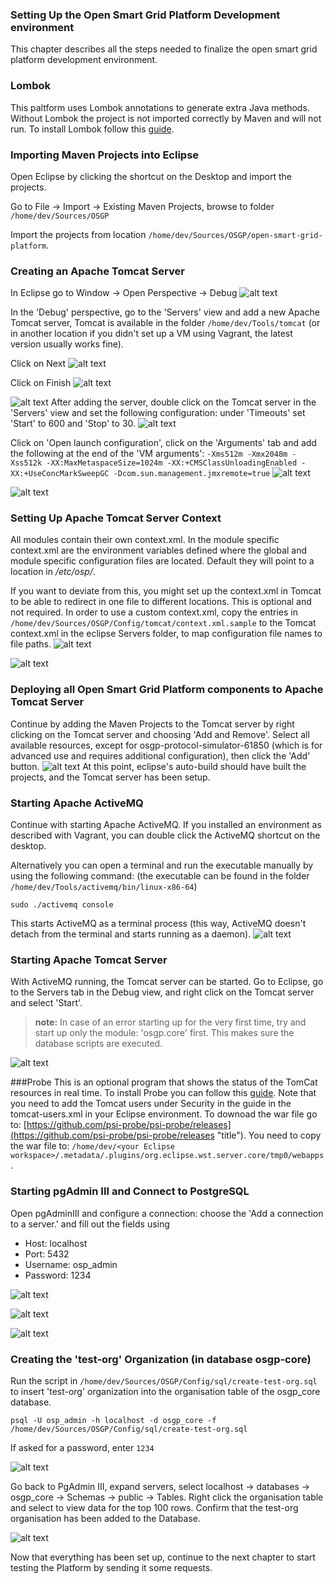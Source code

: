 ### Setting Up the Open Smart Grid Platform Development environment
This chapter describes all the steps needed to finalize the open smart grid platform development environment.

### Lombok
This paltform uses Lombok annotations to generate extra Java methods. Without Lombok the project is not imported correctly by Maven and will not run. To install Lombok follow this [guide](https://projectlombok.org/setup/eclipse "lomboklink"). 

### Importing Maven Projects into Eclipse
Open Eclipse by clicking the shortcut on the Desktop and import the projects.

Go to File -> Import -> Existing Maven Projects, browse to folder `/home/dev/Sources/OSGP`

Import the projects from location `/home/dev/Sources/OSGP/open-smart-grid-platform`.

### Creating an Apache Tomcat Server

In Eclipse go to Window -> Open Perspective -> Debug
![alt text](./installation-script-screenshots/16.png)

In the 'Debug' perspective, go to the 'Servers' view and add a new Apache Tomcat server, Tomcat is available in the folder `/home/dev/Tools/tomcat` (or in another location if you didn't set up a VM using Vagrant, the latest version usually works fine).

Click on Next
![alt text](./installation-script-screenshots/tomcat-1-define-server.png)

Click on Finish
![alt text](./installation-script-screenshots/tomcat-2-edit-server-runtime.png)

![alt text](./installation-script-screenshots/tomcat-3-created.png)
After adding the server, double click on the Tomcat server in the 'Servers' view and set the following configuration: under 'Timeouts' set 'Start' to 600 and 'Stop' to 30.
![alt text](./installation-script-screenshots/tomcat-4-timeouts.png)

Click on 'Open launch configuration', click on the 'Arguments' tab and add the following at the end of the 'VM arguments':
`-Xms512m -Xmx2048m -Xss512k -XX:MaxMetaspaceSize=1024m -XX:+CMSClassUnloadingEnabled -XX:+UseConcMarkSweepGC -Dcom.sun.management.jmxremote=true`
![alt text](./installation-script-screenshots/tomcat-5-launch-configuration-old.png)

![alt text](./installation-script-screenshots/tomcat-6-launch-configuration-new.png)

### Setting Up Apache Tomcat Server Context
All modules contain their own context.xml. In the module specific context.xml are the environment variables defined where the global and module specific configuration files are located. Default they will point to a location in */etc/osp/*.

If you want to deviate from this, you might set up the context.xml in Tomcat to be able to redirect in one file to different locations.  This is optional and not required.
In order to use a custom context.xml, copy the entries in `/home/dev/Sources/OSGP/Config/tomcat/context.xml.sample` to the Tomcat context.xml in the eclipse Servers folder, to map configuration file names to file paths.
![alt text](./installation-script-screenshots/context.xml.sample.png)

![alt text](./installation-script-screenshots/context.xml.png)

### Deploying all Open Smart Grid Platform components to Apache Tomcat Server
Continue by adding the Maven Projects to the Tomcat server by right clicking on the Tomcat server and choosing 'Add and Remove'. Select all available resources, except for osgp-protocol-simulator-61850 (which is for advanced use and requires additional configuration), then click the 'Add' button.
![alt text](./installation-script-screenshots/add-resources.png)
At this point, eclipse's auto-build should have built the projects, and the Tomcat server has been setup.

### Starting Apache ActiveMQ
Continue with starting Apache ActiveMQ. If you installed an environment as described with Vagrant, you can double click the ActiveMQ shortcut on the desktop.

Alternatively you can open a terminal and run the executable manually by using the following command:
(the executable can be found in the folder `/home/dev/Tools/activemq/bin/linux-x86-64`)
```shell
sudo ./activemq console
```

This starts ActiveMQ as a terminal process (this way, ActiveMQ doesn't detach from the terminal and starts running as a daemon).
![alt text](./installation-script-screenshots/31.png)

### Starting Apache Tomcat Server
With ActiveMQ running, the Tomcat server can be started. Go to Eclipse, go to the Servers tab in the Debug view, and right click on the Tomcat server and select 'Start'.
> **note:** In case of an error starting up for the very first time, try and start up only the module: 'osgp.core' first. This makes sure the database scripts are executed.

![alt text](./installation-script-screenshots/tomcat-7-tomcat-started.png)

###Probe
This is an optional program that shows the status of the TomCat resources in real time. To install Probe you can follow this [guide](https://github.com/psi-probe/psi-probe/wiki/InstallationApacheTomcat "probe"). Note that you need to add the Tomcat users under Security in the guide in the tomcat-users.xml in your Eclipse environment. To downoad the war file go to: [https://github.com/psi-probe/psi-probe/releases](https://github.com/psi-probe/psi-probe/releases "title"). You need to copy the war file to: `/home/dev/<your Eclipse workspace>/.metadata/.plugins/org.eclipse.wst.server.core/tmp0/webapps`. 
	
### Starting pgAdmin III and Connect to PostgreSQL
Open pgAdminIII and configure a connection: choose the 'Add a connection to a server.' and fill out the fields using
- Host: localhost
- Port: 5432
- Username: osp_admin
- Password: 1234

![alt text](./installation-script-screenshots/33.png)

![alt text](./installation-script-screenshots/34.png)

![alt text](./installation-script-screenshots/35.png)

### Creating the 'test-org' Organization (in database osgp-core)
Run the script in `/home/dev/Sources/OSGP/Config/sql/create-test-org.sql` to insert 'test-org' organization into the organisation table of the osgp_core database.

```shell
psql -U osp_admin -h localhost -d osgp_core -f /home/dev/Sources/OSGP/Config/sql/create-test-org.sql
```

If asked for a password, enter ```1234```

![alt text](./installation-script-screenshots/36.png)

Go back to PgAdmin III, expand servers, select localhost -> databases -> osgp_core -> Schemas -> public -> Tables. Right click the organisation table and select to view data for the top 100 rows. Confirm that the test-org organisation has been added to the Database.

![alt text](./installation-script-screenshots/37.png)

Now that everything has been set up, continue to the next chapter to start testing the Platform by sending it some requests.
